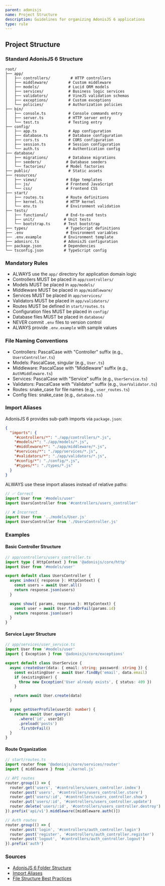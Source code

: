 ```yaml
---
parent: adonisjs
name: Project Structure
description: Guidelines for organizing AdonisJS 6 applications
type: rule
---
```


## Project Structure

### Standard AdonisJS 6 Structure

```
root/
├── app/
│   ├── controllers/         # HTTP controllers
│   ├── middleware/         # Custom middleware
│   ├── models/             # Lucid ORM models
│   ├── services/           # Business logic services
│   ├── validators/         # VineJS validation schemas
│   ├── exceptions/         # Custom exceptions
│   └── policies/           # Authorization policies
├── bin/
│   ├── console.ts          # Console commands entry
│   ├── server.ts           # HTTP server entry
│   └── test.ts             # Testing entry
├── config/
│   ├── app.ts              # App configuration
│   ├── database.ts         # Database configuration
│   ├── cors.ts             # CORS configuration
│   ├── session.ts          # Session configuration
│   └── auth.ts             # Authentication config
├── database/
│   ├── migrations/         # Database migrations
│   ├── seeders/           # Database seeders
│   └── factories/         # Model factories
├── public/                 # Static assets
├── resources/
│   ├── views/             # Edge templates
│   ├── js/                # Frontend JavaScript
│   └── css/               # Frontend CSS
├── start/
│   ├── routes.ts          # Route definitions
│   ├── kernel.ts          # HTTP kernel
│   └── env.ts             # Environment validation
├── tests/
│   ├── functional/        # End-to-end tests
│   ├── unit/             # Unit tests
│   └── bootstrap.ts      # Test bootstrap
├── types/                 # TypeScript definitions
├── .env                   # Environment variables
├── .env.example          # Environment template
├── adonisrc.ts           # AdonisJS configuration
├── package.json          # Dependencies
└── tsconfig.json         # TypeScript config
```

### Mandatory Rules

- ALWAYS use the `app/` directory for application domain logic
- Controllers MUST be placed in `app/controllers/`
- Models MUST be placed in `app/models/`  
- Middleware MUST be placed in `app/middleware/`
- Services MUST be placed in `app/services/`
- Validators MUST be placed in `app/validators/`
- Routes MUST be defined in `start/routes.ts`
- Configuration files MUST be placed in `config/`
- Database files MUST be placed in `database/`
- NEVER commit `.env` files to version control
- ALWAYS provide `.env.example` with sample values

### File Naming Conventions

- Controllers: PascalCase with "Controller" suffix (e.g., `UsersController.ts`)
- Models: PascalCase, singular (e.g., `User.ts`)
- Middleware: PascalCase with "Middleware" suffix (e.g., `AuthMiddleware.ts`)
- Services: PascalCase with "Service" suffix (e.g., `UserService.ts`)
- Validators: PascalCase with "Validator" suffix (e.g., `UserValidator.ts`)
- Routes: snake_case for file names (e.g., `user_routes.ts`)
- Config files: snake_case (e.g., `database.ts`)

### Import Aliases

AdonisJS 6 provides sub-path imports via `package.json`:

```json
{
  "imports": {
    "#controllers/*": "./app/controllers/*.js",
    "#models/*": "./app/models/*.js",
    "#middleware/*": "./app/middleware/*.js",
    "#services/*": "./app/services/*.js",
    "#validators/*": "./app/validators/*.js",
    "#config/*": "./config/*.js",
    "#types/*": "./types/*.js"
  }
}
```

ALWAYS use these import aliases instead of relative paths:

```typescript
// ✅ Correct
import User from '#models/user'
import UsersController from '#controllers/users_controller'

// ❌ Incorrect  
import User from '../models/User.js'
import UsersController from './UsersController.js'
```

### Examples

#### Basic Controller Structure

```typescript
// app/controllers/users_controller.ts
import type { HttpContext } from '@adonisjs/core/http'
import User from '#models/user'

export default class UsersController {
  async index({ response }: HttpContext) {
    const users = await User.all()
    return response.json(users)
  }

  async show({ params, response }: HttpContext) {
    const user = await User.findOrFail(params.id)
    return response.json(user)
  }
}
```

#### Service Layer Structure

```typescript
// app/services/user_service.ts
import User from '#models/user'
import { Exception } from '@adonisjs/core/exceptions'

export default class UserService {
  async createUser(data: { email: string; password: string }) {
    const existingUser = await User.findBy('email', data.email)
    if (existingUser) {
      throw new Exception('User already exists', { status: 409 })
    }

    return await User.create(data)
  }

  async getUserProfile(userId: number) {
    return await User.query()
      .where('id', userId)
      .preload('posts')
      .firstOrFail()
  }
}
```

#### Route Organization

```typescript
// start/routes.ts
import router from '@adonisjs/core/services/router'
import { middleware } from './kernel.js'

// API routes
router.group(() => {
  router.get('users', '#controllers/users_controller.index')
  router.post('users', '#controllers/users_controller.store')
  router.get('users/:id', '#controllers/users_controller.show')
  router.put('users/:id', '#controllers/users_controller.update')
  router.delete('users/:id', '#controllers/users_controller.destroy')
}).prefix('api/v1').middleware([middleware.auth()])

// Auth routes
router.group(() => {
  router.post('login', '#controllers/auth_controller.login')
  router.post('register', '#controllers/auth_controller.register')
  router.post('logout', '#controllers/auth_controller.logout')
}).prefix('auth')
```

### Sources

- [AdonisJS 6 Folder Structure](https://docs.adonisjs.com/guides/folder-structure)
- [Import Aliases](https://docs.adonisjs.com/guides/folder-structure#import-aliases)
- [File Structure Best Practices](https://docs.adonisjs.com/guides/folder-structure)